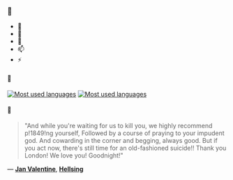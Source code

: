 ### 👋

- 🔭
- 🌱
- 💬
- 📫
- ⚡

#### 🧏

[![Most used languages](https://github-readme-stats-aynah.vercel.app/api/top-langs/?username=aynh&theme=solarized-dark&langs_count=6&layout=compact&hide_title=true)](https://github.com/anuraghazra/github-readme-stats#gh-dark-mode-only)
[![Most used languages](https://github-readme-stats-aynah.vercel.app/api/top-langs/?username=aynh&theme=solarized-light&langs_count=6&layout=compact&hide_title=true)](https://github.com/anuraghazra/github-readme-stats#gh-light-mode-only)

#### 💬

> "And while you're waiting for us to kill you, we highly recommend p!1849!ng yourself, Followed by a course of praying to your impudent god. And cowarding in the corner and begging, always good. But if you act now, there's still time for an old-fashioned suicide!! Thank you London! We love you! Goodnight!"

&mdash; [**Jan Valentine**](https://myanimelist.net/character.php?q=Jan%20Valentine&cat=character), [**Hellsing**](https://myanimelist.net/search/all?q=Hellsing&cat=all)
